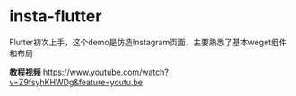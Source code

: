 # insta-flutter
Flutter初次上手，这个demo是仿造Instagram页面，主要熟悉了基本weget组件和布局

**教程视频**
https://www.youtube.com/watch?v=Z9fsyhKHWDg&feature=youtu.be
